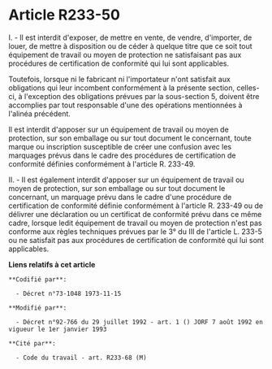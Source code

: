 # Article R233-50

I. - Il est interdit d'exposer, de mettre en vente, de vendre, d'importer, de louer, de mettre à disposition ou de céder à
quelque titre que ce soit tout équipement de travail ou moyen de protection ne satisfaisant pas aux procédures de
certification de conformité qui lui sont applicables.

Toutefois, lorsque ni le fabricant ni l'importateur n'ont satisfait aux obligations qui leur incombent conformément à la
présente section, celles-ci, à l'exception des obligations prévues par la sous-section 5, doivent être accomplies par tout
responsable d'une des opérations mentionnées à l'alinéa précédent.

Il est interdit d'apposer sur un équipement de travail ou moyen de protection, sur son emballage ou sur tout document le
concernant, toute marque ou inscription susceptible de créer une confusion avec les marquages prévus dans le cadre des
procédures de certification de conformité définies conformément à l'article R. 233-49.

II. - Il est également interdit d'apposer sur un équipement de travail ou moyen de protection, sur son emballage ou sur tout
document le concernant, un marquage prévu dans le cadre d'une procédure de certification de conformité définie conformément à
l'article R. 233-49 ou de délivrer une déclaration ou un certificat de conformité prévu dans ce même cadre, lorsque ledit
équipement de travail ou moyen de protection n'est pas conforme aux règles techniques prévues par le 3° du III de l'article
L. 233-5 ou ne satisfait pas aux procédures de certification de conformité qui lui sont applicables.

**Liens relatifs à cet article**

	**Codifié par**:

	  - Décret n°73-1048 1973-11-15

	**Modifié par**:

	  - Décret n°92-766 du 29 juillet 1992 - art. 1 () JORF 7 août 1992 en vigueur le 1er janvier 1993

	**Cité par**:

	  - Code du travail - art. R233-68 (M)
